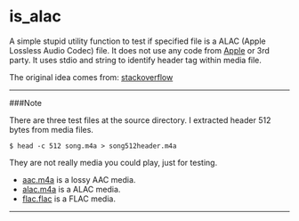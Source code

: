 is_alac
=======

A simple stupid utility function to test if specified file is a
ALAC (Apple Lossless Audio Codec) file. It does not use any code from
[Apple][2] or 3rd party. It uses stdio and string to identify header tag
within media file.

The original idea comes from: [stackoverflow][1]

---------------------------------------

###Note

There are three test files at the source directory. I extracted header
512 bytes from media files.

```
$ head -c 512 song.m4a > song512header.m4a
```

They are not really media you could play, just for testing.

  * [aac.m4a](./aac.m4a) is a lossy AAC media.
  * [alac.m4a](./alac.m4a) is a ALAC media.
  * [flac.flac](./flac.m4a) is a FLAC media.


---------------------------------------
[1]: http://stackoverflow.com/questions/10934936/determine-whether-an-audio-file-is-encoded-in-apple-lossless-alac

[2]: https://macosforge.github.io/alac/
